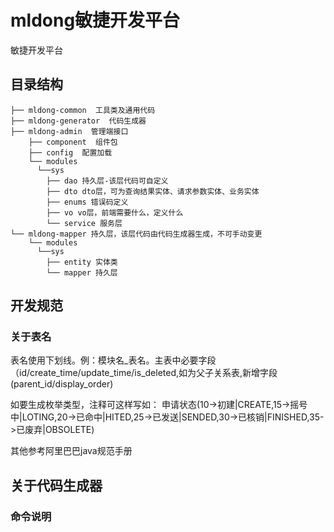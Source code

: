 ﻿# mldong敏捷开发平台
敏捷开发平台

## 目录结构
```
├── mldong-common  工具类及通用代码
├── mldong-generator  代码生成器
├── mldong-admin  管理端接口
    ├── component  组件包
    ├── config  配置加载
    └── modules
      └──sys
        ├── dao 持久层-该层代码可自定义
        ├── dto dto层，可为查询结果实体、请求参数实体、业务实体
        ├── enums 错误码定义
		├── vo vo层，前端需要什么，定义什么
        └── service 服务层
└── mldong-mapper 持久层，该层代码由代码生成器生成，不可手动变更
    └── modules
      └──sys
        ├── entity 实体类
        └── mapper 持久层
```

## 开发规范
### 关于表名
表名使用下划线。例：模块名_表名。主表中必要字段（id/create_time/update_time/is_deleted,如为父子关系表,新增字段(parent_id/display_order)

如要生成枚举类型，注释可这样写如：
申请状态(10->初建|CREATE,15->摇号中|LOTING,20->已命中|HITED,25->已发送|SENDED,30->已核销|FINISHED,35->已废弃|OBSOLETE)


其他参考阿里巴巴java规范手册

## 关于代码生成器

### 命令说明
